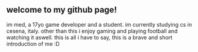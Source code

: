 ## welcome to my github page!

im med, a 17yo game developer and a student. im currently studying cs in cesena, italy.
other than this i enjoy gaming and playing football and watching it aswell. this is all
i have to say, this is a brave and short introduction of me :D

<!--
**med14508/med14508** is a ✨ _special_ ✨ repository because its `README.md` (this file) appears on your GitHub profile.

Here are some ideas to get you started:

- 🔭 I’m currently working on ...
- 🌱 I’m currently learning ...
- 👯 I’m looking to collaborate on ...
- 🤔 I’m looking for help with ...
- 💬 Ask me about ...
- 📫 How to reach me: ...
- 😄 Pronouns: ...
- ⚡ Fun fact: ...
-->
